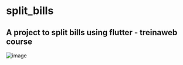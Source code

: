 # split_bills
## A project to split bills using flutter - treinaweb course 

![image](https://user-images.githubusercontent.com/9489296/138871853-884cdc55-d1be-4e59-800f-5a7ecabafc84.png)

